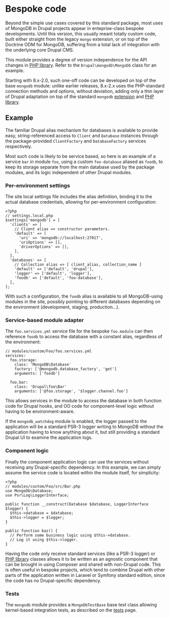 # Bespoke code

Beyond the simple use cases covered by this standard package, most uses of
MongoDB in Drupal projects appear in enteprise-class bespoke developments. Until
this version, this usually meant totally custom code, built either straight from
the legacy `mongo` extension, or on top of the Doctrine ODM for MongoDB,
suffering from a total lack of integration with the underlying core Drupal CMS.

This module provides a degree of version independence for the API changes in
[PHP library]. Refer to the `Drupal\mongodb\MongoDb` class for an example.

Starting with 8.x-2.0, such one-off code can be developed on top of the base
`mongodb` module: unlike earlier releases, 8.x-2.x uses the PHP-standard
connection methods and options, without deviation, adding only a thin layer of
Drupal adaptation on top of the standard `mongodb` [extension] and
[PHP library].

[extension]: http://php.net/mongodb
[PHP library]: https://docs.mongodb.com/php-library/current


## Example

The familiar Drupal alias mechanism for databases is available to provide easy,
string-referenced access to `Client` and `Database` instances through the
package-provided `ClientFactory` and `DatabaseFactory` services respectively.

Most such code is likely to be service based, so here is an example of a service
`bar` in module `foo`, using a custom `foo-database` aliased as `foodb`, to keep
its storage separate from the main database used by the package modules, and its
logic independent of other Drupal modules.


### Per-environment settings

The site local settings file includes the alias definition, binding it to the
actual database credentials, allowing for per-environment configuration:

    <?php
    // settings.local.php
    $settings['mongodb'] = [
      'clients' => [
        // Client alias => constructor parameters.
        'default' => [
          'uri' => 'mongodb://localhost:27017',
          'uriOptions' => [],
          'driverOptions' => [],
        ],
      ],
      'databases' => [
        // Collection alias => [ client_alias, collection_name ]
        'default' => ['default', 'drupal'],
        'logger' => ['default', 'logger'],
        'foodb' => ['default', 'foo-database'],
      ],
    ];

With such a configuration, the `foodb` alias is available to all MongoDB-using
modules in the site, possibly pointing to different databases depending on the
environment (development, staging, production...).


### Service-based module adapter

The `foo.services.yml` service file for the bespoke `foo.module` can then
reference `foodb` to access the database with a constant alias, regardless
of the environment:

    // modules/custom/Foo/foo.services.yml
    services:
      foo.storage:
        class: 'MongoDB\Database'
        factory: ['@mongodb.database_factory', 'get']
        arguments: ['foodb']

      foo.bar:
        class: 'Drupal\foo\Bar'
        arguments: ['@foo.storage', '$logger.channel.foo']

This allows services in the module to access the database in both function code
for Drupal hooks, and OO code for component-level logic without having to be
environment-aware.

If the `mongodb_watchdog` module is enabled, the logger passed to the
application will be a standard PSR-3 logger writing to MongoDB without the
application having to know anything about it, but still providing a standard
Drupal UI to examine the application logs.


### Component logic

Finally the component application logic can use the services without receiving
any Drupal-specific dependency. In this example, we can simply assume the
service code is located within the module itself, for simplicity:

    <?php
    // modules/custom/Foo/src/Bar.php
    use MongoDb\Database;
    use Psr\Log\LoggerInterface;

    public function __construct(Database $database, LoggerInterface $logger) {
      $this->database = $database;
      $this->logger = $logger;
    }

    public function baz() {
      // Perform some business logic using $this->database.
      // Log it using $this->logger.
    }

Having the code only receive standard services (like a PSR-3 logger) or
[PHP library] classes allows it to be written as an agnostic component that can
be brought in using Composer and shared with non-Drupal code. This is often
useful in bespoke projects, which tend to combine Drupal with other parts of the
application written in Laravel or Symfony standard edition, since the code has
no Drupal-specific dependency.


### Tests

The `mongodb` module provides a `MongoDbTestBase` base test class allowing
kernel-based integration tests, as described on the [tests] page.

[tests]: /tests
